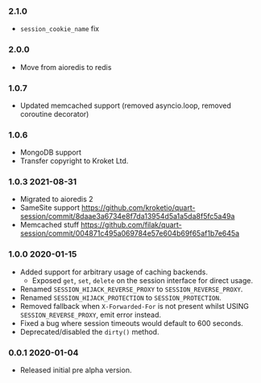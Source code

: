### 2.1.0

- `session_cookie_name` fix

### 2.0.0

- Move from aioredis to redis

### 1.0.7

- Updated memcached support (removed asyncio.loop, removed coroutine decorator)

### 1.0.6

- MongoDB support
- Transfer copyright to Kroket Ltd.

### 1.0.3 2021-08-31

- Migrated to aioredis 2
- SameSite support https://github.com/kroketio/quart-session/commit/8daae3a6734e8f7da13954d5a1a5da8f5fc5a49a
- Memcached stuff https://github.com/filak/quart-session/commit/004871c495a069784e57e604b69f65af1b7e645a

### 1.0.0 2020-01-15

- Added support for arbitrary usage of caching backends.
    - Exposed `get`, `set`, `delete` on the session interface for direct usage.
- Renamed `SESSION_HIJACK_REVERSE_PROXY` to `SESSION_REVERSE_PROXY`.
- Renamed `SESSION_HIJACK_PROTECTION` to `SESSION_PROTECTION`.
- Removed fallback when `X-Forwarded-For` is not present whilst USING `SESSION_REVERSE_PROXY`, emit error instead.
- Fixed a bug where session timeouts would default to 600 seconds.
- Deprecated/disabled the `dirty()` method.

### 0.0.1 2020-01-04

- Released initial pre alpha version.

